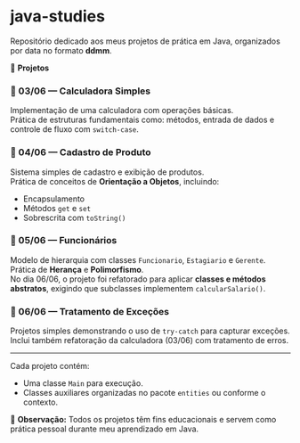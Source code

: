 # java-studies

Repositório dedicado aos meus projetos de prática em Java, organizados por data no formato **ddmm**.

📁 **Projetos**

### 📅 03/06 — Calculadora Simples
Implementação de uma calculadora com operações básicas.  
Prática de estruturas fundamentais como: métodos, entrada de dados e controle de fluxo com `switch-case`.

### 📅 04/06 — Cadastro de Produto
Sistema simples de cadastro e exibição de produtos.  
Prática de conceitos de **Orientação a Objetos**, incluindo:
- Encapsulamento
- Métodos `get` e `set`
- Sobrescrita com `toString()`

### 📅 05/06 — Funcionários
Modelo de hierarquia com classes `Funcionario`, `Estagiario` e `Gerente`.  
Prática de **Herança** e **Polimorfismo**.  
No dia 06/06, o projeto foi refatorado para aplicar **classes e métodos abstratos**, exigindo que subclasses implementem `calcularSalario()`.

### 📅 06/06 — Tratamento de Exceções
Projetos simples demonstrando o uso de `try-catch` para capturar exceções.  
Inclui também refatoração da calculadora (03/06) com tratamento de erros.

---

Cada projeto contém:
- Uma classe `Main` para execução.
- Classes auxiliares organizadas no pacote `entities` ou conforme o contexto.

📌 **Observação:** Todos os projetos têm fins educacionais e servem como prática pessoal durante meu aprendizado em Java.

